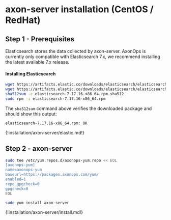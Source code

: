 # axon-server installation (CentOS / RedHat)



## Step 1 - Prerequisites

Elasticsearch stores the data collected by axon-server.
AxonOps is currently only compatible with Elasticsearch 7.x, we recommend installing the latest available 7.x release.

#### Installing Elasticsearch

``` bash
wget https://artifacts.elastic.co/downloads/elasticsearch/elasticsearch-7.17.16-x86_64.rpm
wget https://artifacts.elastic.co/downloads/elasticsearch/elasticsearch-7.17.16-x86_64.rpm.sha512
sha512sum -c elasticsearch-7.17.16-x86_64.rpm.sha512
sudo rpm -i elasticsearch-7.17.16-x86_64.rpm
```

The `sha512sum` command above verifies the downloaded package and should show this output:
```
elasticsearch-7.17.16-x86_64.rpm: OK
```

{!installation/axon-server/elastic.md!}


## Step 2 - axon-server
``` bash
sudo tee /etc/yum.repos.d/axonops-yum.repo << EOL
[axonops-yum]
name=axonops-yum
baseurl=https://packages.axonops.com/yum/
enabled=1
repo_gpgcheck=0
gpgcheck=0
EOL

sudo yum install axon-server
```


{!installation/axon-server/install.md!}
